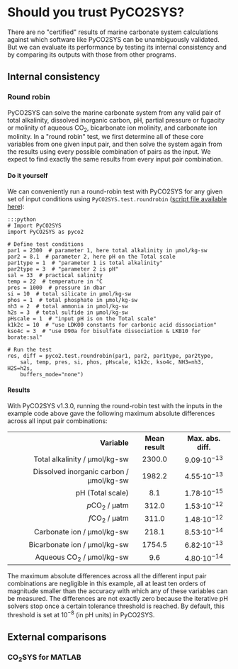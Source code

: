 # Should you trust PyCO2SYS?

There are no "certified" results of marine carbonate system calculations against which software like PyCO2SYS can be unambiguously validated.  But we can evaluate its performance by testing its internal consistency and by comparing its outputs with those from other programs.

## Internal consistency

### Round robin

PyCO2SYS can solve the marine carbonate system from any valid pair of total alkalinity, dissolved inorganic carbon, pH, partial pressure or fugacity or molinity of aqueous CO<sub>2</sub>, bicarbonate ion molinity, and carbonate ion molinity.  In a "round robin" test, we first determine all of these core variables from one given input pair, and then solve the system again from the results using every possible combination of pairs as the input.  We expect to find exactly the same results from every input pair combination.

#### Do it yourself

We can conveniently run a round-robin test with PyCO2SYS for any given set of input conditions using `PyCO2SYS.test.roundrobin` ([script file available here](https://github.com/mvdh7/PyCO2SYS/blob/master/examples/round-robin.py)):

    :::python
    # Import PyCO2SYS
    import PyCO2SYS as pyco2

    # Define test conditions
    par1 = 2300  # parameter 1, here total alkalinity in μmol/kg-sw
    par2 = 8.1  # parameter 2, here pH on the Total scale
    par1type = 1  # "parameter 1 is total alkalinity"
    par2type = 3  # "parameter 2 is pH"
    sal = 33  # practical salinity
    temp = 22  # temperature in °C
    pres = 1000  # pressure in dbar
    si = 10  # total silicate in μmol/kg-sw
    phos = 1  # total phosphate in μmol/kg-sw
    nh3 = 2  # total ammonia in μmol/kg-sw
    h2s = 3  # total sulfide in μmol/kg-sw
    pHscale = 1  # "input pH is on the Total scale"
    k1k2c = 10  # "use LDK00 constants for carbonic acid dissociation"
    kso4c = 3  # "use D90a for bisulfate dissociation & LKB10 for borate:sal"

    # Run the test
    res, diff = pyco2.test.roundrobin(par1, par2, par1type, par2type,
        sal, temp, pres, si, phos, pHscale, k1k2c, kso4c, NH3=nh3, H2S=h2s,
        buffers_mode="none")

#### Results

With PyCO2SYS v1.3.0, running the round-robin test with the inputs in the example code above gave the following maximum absolute differences across all input pair combinations:

<div style="text-align:center">
<!-- HTML for table generated with examples/round-robin.py --><table>
<tr><th style="text-align:right">Variable</th><th style="text-align:center">Mean result</th><th style="text-align:center">Max. abs. diff.</th></tr>
<tr><td style="text-align:right">Total alkalinity / μmol/kg-sw</td><td style="text-align:center">2300.0</td><td style="text-align:center">9.09·10<sup>−13</sup></td></tr>
<tr><td style="text-align:right">Dissolved inorganic carbon / μmol/kg-sw</td><td style="text-align:center">1982.2</td><td style="text-align:center">4.55·10<sup>−13</sup></td></tr>
<tr><td style="text-align:right">pH (Total scale)</td><td style="text-align:center">8.1</td><td style="text-align:center">1.78·10<sup>−15</sup></td></tr>
<tr><td style="text-align:right"><i>p</i>CO<sub>2</sub> / μatm</td><td style="text-align:center">312.0</td><td style="text-align:center">1.53·10<sup>−12</sup></td></tr>
<tr><td style="text-align:right"><i>f</i>CO<sub>2</sub> / μatm</td><td style="text-align:center">311.0</td><td style="text-align:center">1.48·10<sup>−12</sup></td></tr>
<tr><td style="text-align:right">Carbonate ion / μmol/kg-sw</td><td style="text-align:center">218.1</td><td style="text-align:center">8.53·10<sup>−14</sup></td></tr>
<tr><td style="text-align:right">Bicarbonate ion / μmol/kg-sw</td><td style="text-align:center">1754.5</td><td style="text-align:center">6.82·10<sup>−13</sup></td></tr>
<tr><td style="text-align:right">Aqueous CO<sub>2</sub> / μmol/kg-sw</td><td style="text-align:center">9.6</td><td style="text-align:center">4.80·10<sup>−14</sup></td></tr>
</table>
</div>

The maximum absolute differences across all the different input pair combinations are negligible in this example, all at least ten orders of magnitude smaller than the accuracy with which any of these variables can be measured.  The differences are not exactly zero because the iterative pH solvers stop once a certain tolerance threshold is reached.  By default, this threshold is set at 10<sup>−8</sup> (in pH units) in PyCO2SYS.

## External comparisons

### CO<sub>2</sub>SYS for MATLAB
